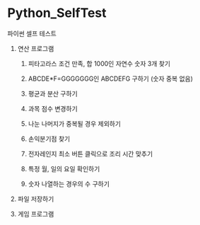 # Python_SelfTest
파이썬 셀프 테스트

1. 연산 프로그램

    1) 피타고라스 조건 만족, 합 1000인 자연수 숫자 3개 찾기

    2) ABCDE*F=GGGGGGG인 ABCDEFG 구하기 (숫자 중복 없음)

    3) 평균과 분산 구하기

    4) 과목 점수 변경하기

    5) 나눈 나머지가 중복될 경우 제외하기

    6) 손익분기점 찾기

    7) 전자레인지 최소 버튼 클릭으로 조리 시간 맞추기

    8) 특정 월, 일의 요일 확인하기

    9) 숫자 나열하는 경우의 수 구하기






2. 파일 저장하기





3. 게임 프로그램




